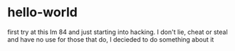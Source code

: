 # hello-world
first try at this
Im 84 and just starting into hacking. I don't lie, cheat or steal and have no use for those that do,  I decieded to do something about it

